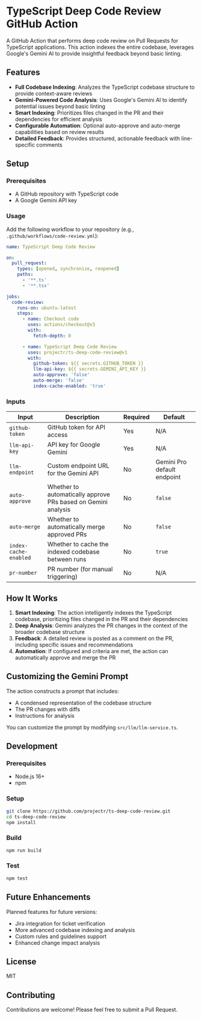 # TypeScript Deep Code Review GitHub Action

A GitHub Action that performs deep code review on Pull Requests for TypeScript applications. This action indexes the entire codebase, leverages Google's Gemini AI to provide insightful feedback beyond basic linting.

## Features

- **Full Codebase Indexing**: Analyzes the TypeScript codebase structure to provide context-aware reviews
- **Gemini-Powered Code Analysis**: Uses Google's Gemini AI to identify potential issues beyond basic linting
- **Smart Indexing**: Prioritizes files changed in the PR and their dependencies for efficient analysis
- **Configurable Automation**: Optional auto-approve and auto-merge capabilities based on review results
- **Detailed Feedback**: Provides structured, actionable feedback with line-specific comments

## Setup

### Prerequisites

- A GitHub repository with TypeScript code
- A Google Gemini API key

### Usage

Add the following workflow to your repository (e.g., `.github/workflows/code-review.yml`):

```yaml
name: TypeScript Deep Code Review

on:
  pull_request:
    types: [opened, synchronize, reopened]
    paths:
      - '**.ts'
      - '**.tsx'

jobs:
  code-review:
    runs-on: ubuntu-latest
    steps:
      - name: Checkout code
        uses: actions/checkout@v3
        with:
          fetch-depth: 0

      - name: TypeScript Deep Code Review
        uses: projectr/ts-deep-code-review@v1
        with:
          github-token: ${{ secrets.GITHUB_TOKEN }}
          llm-api-key: ${{ secrets.GEMINI_API_KEY }}
          auto-approve: 'false'
          auto-merge: 'false'
          index-cache-enabled: 'true'
```

### Inputs

| Input | Description | Required | Default |
|-------|-------------|----------|---------|
| `github-token` | GitHub token for API access | Yes | N/A |
| `llm-api-key` | API key for Google Gemini | Yes | N/A |
| `llm-endpoint` | Custom endpoint URL for the Gemini API | No | Gemini Pro default endpoint |
| `auto-approve` | Whether to automatically approve PRs based on Gemini analysis | No | `false` |
| `auto-merge` | Whether to automatically merge approved PRs | No | `false` |
| `index-cache-enabled` | Whether to cache the indexed codebase between runs | No | `true` |
| `pr-number` | PR number (for manual triggering) | No | N/A |

## How It Works

1. **Smart Indexing**: The action intelligently indexes the TypeScript codebase, prioritizing files changed in the PR and their dependencies
2. **Deep Analysis**: Gemini analyzes the PR changes in the context of the broader codebase structure
3. **Feedback**: A detailed review is posted as a comment on the PR, including specific issues and recommendations
4. **Automation**: If configured and criteria are met, the action can automatically approve and merge the PR

## Customizing the Gemini Prompt

The action constructs a prompt that includes:
- A condensed representation of the codebase structure
- The PR changes with diffs
- Instructions for analysis

You can customize the prompt by modifying `src/llm/llm-service.ts`.

## Development

### Prerequisites

- Node.js 16+
- npm

### Setup

```bash
git clone https://github.com/projectr/ts-deep-code-review.git
cd ts-deep-code-review
npm install
```

### Build

```bash
npm run build
```

### Test

```bash
npm test
```

## Future Enhancements

Planned features for future versions:
- Jira integration for ticket verification
- More advanced codebase indexing and analysis
- Custom rules and guidelines support
- Enhanced change impact analysis

## License

MIT

## Contributing

Contributions are welcome! Please feel free to submit a Pull Request. 